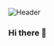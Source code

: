 
![Header](https://avatars0.githubusercontent.com/u/47280177?s=400&u=d2a3e9ea1328bf9037c7909b8f7c589dab1fc94b&v=4/<OWNER>/<OWNER>/readme_header.png "Header")
### Hi there 👋
<!--
**kushagra31/kushagra31** is a ✨ _special_ ✨ repository because its `README.md` (this file) appears on your GitHub profile.

Here are some ideas to get you started:

- 🔭 I’m currently working on ...
- 🌱 I’m currently learning ...
- 👯 I’m looking to collaborate on ...
- 🤔 I’m looking for help with ...
- 💬 Ask me about ...
- 📫 How to reach me: ...
- 😄 Pronouns: ...
- ⚡ Fun fact: ...
-->
